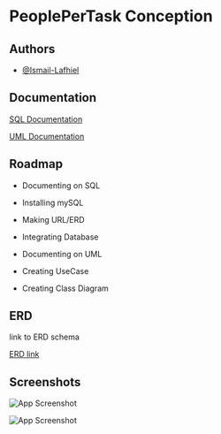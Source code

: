 
# PeoplePerTask Conception



## Authors

- [@Ismail-Lafhiel](https://www.github.com/Ismail-Lafhiel)


## Documentation

[SQL Documentation](https://www.w3schools.com/sql/)

[UML Documentation](https://www.ibm.com/docs/en/dma?topic=diagrams-uml)


## Roadmap

- Documenting on SQL

- Installing mySQL

- Making URL/ERD

- Integrating Database

- Documenting on UML

- Creating UseCase

- Creating Class Diagram



## ERD

link to ERD schema

[ERD link](https://drawsql.app/teams/the-homelander/diagrams/peoplepertask)


## Screenshots

![App Screenshot](https://i.ibb.co/ZLkkcZ0/Use-Case-Diagram.jpg)

![App Screenshot](https://i.ibb.co/ggmFycs/Peopleper-Tast-Class-Diagram.jpg)

